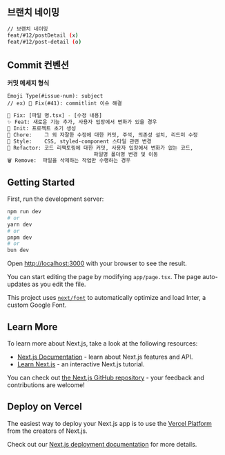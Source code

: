 ## 브랜치 네이밍
```bash
// 브랜치 네이밍
feat/#12/postDetail (x)
feat/#12/post-detail (o)
```

## Commit 컨벤션
**커밋 메세지 형식**
```
Emoji Type(#issue-num): subject
// ex) 🚨 Fix(#41): commitlint 이슈 해결
```
```bash
🚨 Fix: [파일 명.tsx] - [수정 내용]
✨ Feat:	새로운 기능 추가, 사용자 입장에서 변화가 있을 경우
🎉 Init:	프로젝트 초기 생성
📝 Chore:	그 외 자잘한 수정에 대한 커밋, 주석, 의존성 설치, 리드미 수정
💄 Style:	CSS, styled-component 스타일 관련 변경
🔨 Refactor:	코드 리팩토링에 대한 커밋, 사용자 입장에서 변화가 없는 코드, 
							파일명 폴더명 변경 및 이동
🗑️ Remove:	파일을 삭제하는 작업만 수행하는 경우
```

## Getting Started

First, run the development server:

```bash
npm run dev
# or
yarn dev
# or
pnpm dev
# or
bun dev
```

Open [http://localhost:3000](http://localhost:3000) with your browser to see the result.

You can start editing the page by modifying `app/page.tsx`. The page auto-updates as you edit the file.

This project uses [`next/font`](https://nextjs.org/docs/basic-features/font-optimization) to automatically optimize and load Inter, a custom Google Font.

## Learn More

To learn more about Next.js, take a look at the following resources:

- [Next.js Documentation](https://nextjs.org/docs) - learn about Next.js features and API.
- [Learn Next.js](https://nextjs.org/learn) - an interactive Next.js tutorial.

You can check out [the Next.js GitHub repository](https://github.com/vercel/next.js/) - your feedback and contributions are welcome!

## Deploy on Vercel

The easiest way to deploy your Next.js app is to use the [Vercel Platform](https://vercel.com/new?utm_medium=default-template&filter=next.js&utm_source=create-next-app&utm_campaign=create-next-app-readme) from the creators of Next.js.

Check out our [Next.js deployment documentation](https://nextjs.org/docs/deployment) for more details.
